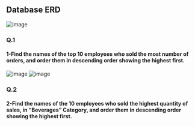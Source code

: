 ## Database ERD 
![image](https://user-images.githubusercontent.com/93586279/194755207-61b1ee9d-758d-44da-b112-ca4cb71f5192.png)

### Q.1
#### 1-Find the names of the top 10 employees who sold the most number of orders, and order them in descending order showing the highest first.
![image](https://user-images.githubusercontent.com/93586279/194755290-64e3742a-9fa5-414a-8cf8-a679f10a6b98.png)
![image](https://user-images.githubusercontent.com/93586279/194755312-686f3cdf-b7fd-4cc6-beba-d135c83e72c6.png)

### Q.2
#### 2-Find the names of the 10 employees who sold the highest quantity of sales, in “Beverages” Category, and order them in descending order showing the highest first.
